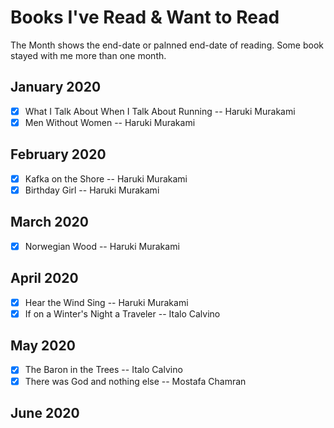 # Books I've Read & Want to Read
The Month shows the end-date or palnned end-date of reading. Some book stayed with me more than one month.

## January 2020

- [X] What I Talk About When I Talk About Running -- Haruki Murakami
- [X] Men Without Women -- Haruki Murakami

## February 2020

- [X] Kafka on the Shore -- Haruki Murakami
- [X] Birthday Girl -- Haruki Murakami

## March 2020

- [X] Norwegian Wood -- Haruki Murakami

## April 2020
- [X] Hear the Wind Sing -- Haruki Murakami
- [X] If on a Winter's Night a Traveler -- Italo Calvino

## May 2020

- [X] The Baron in the Trees -- Italo Calvino
- [X] There was God and nothing else -- Mostafa Chamran
## June 2020

- [X] The Gambler -- Fyodor Dostoevsky

## July 2020

- [X] The Art of the Good Life -- Rolf Dobelli
- [X] The Housekeeper and the Professor -- Yōko Ogawa

## August 2020

- [X] Would You Kill the Fat Man? -- Donella Meadows
- [X] Animal Farm -- George Orwell


## September 2020

None! Shame on me.

## October 2020

None! But I had to study hard for midterms.

## November 2020

- [X] The Idea Factory -- Pepper White

## December 2020

- [X] A PhD Is Not Enough! -- Peter J. Feibelman
- [ ] ~~Will Power -- Roy F. Baumeister~~
- [ ] ~~The People Vs. Tech -- Jamie Bartlett~~

## January 2020

- [ ] Will Power -- Roy F. Baumeister
- [ ] The People Vs. Tech -- Jamie Bartlett

## February 2021

- [ ] The Most Human, Human -- Brian Christian
- [ ] Spotify Teardown -- Anna Johansson

## March 2021

## April 2021

## May 2021

## June 2021

## July 2021

## August 2021

## September 2021

## October 2021

## November 2021

## December 2021

## January 2022
